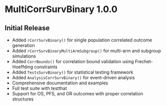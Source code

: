 # MultiCorrSurvBinary 1.0.0

## Initial Release

* Added `rCorrSurvBinary()` for single population correlated outcome generation
* Added `rCorrSurvBinaryMultiArmSubgroup()` for multi-arm and subgroup simulations
* Added `CorrBounds()` for correlation bound validation using Frechet-Hoeffding constraints
* Added `TestsSurvBinary()` for statistical testing framework
* Added `AnalysisCorrSurvBinary()` for event-driven analysis
* Comprehensive documentation and examples
* Full test suite with testthat
* Support for OS, PFS, and OR outcomes with proper correlation structures
